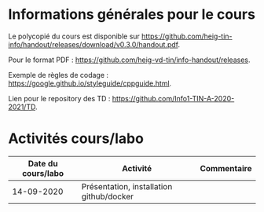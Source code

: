 # Informations générales pour le cours

Le polycopié du cours est disponible sur https://github.com/heig-tin-info/handout/releases/download/v0.3.0/handout.pdf.

Pour le format PDF :  https://github.com/heig-vd-tin/info-handout/releases.

Exemple de règles de codage : https://google.github.io/styleguide/cppguide.html.

Lien pour le repository des TD : https://github.com/Info1-TIN-A-2020-2021/TD.

# Activités cours/labo
| Date du cours/labo | Activité | Commentaire |
|---|---|---|
|14-09-2020 | Présentation, installation github/docker |  |
